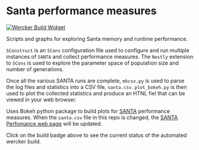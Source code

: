 # Santa performance measures

[Wercker Application]: https://app.wercker.com/project/bykey/cc49c35fea162f30d47d1b27e10e47fb
[Wercker Build Widget]: https://app.wercker.com/status/cc49c35fea162f30d47d1b27e10e47fb/s/master "wercker status"
[SANTA Repo]: http://github.com/santa-dev/santa
[SANTA page]: http://cswarth.github.io/santa-perf/index.html

[![Wercker Build Widget]][Wercker Application]

 Scripts and graphs for exploring Santa memory and runtime performance.

`SConstruct` is an `SCons` configuration file used to configure and run multiple instances of `SANTA` and collect performance measures.
The `Nestly` extension to `SCons` is used to explore the parameter space of population size and number of generations.

Once all the various SANTA runs are complete, `mkcsv.py` is used to parse the log files and statistics into a CSV file, `santa.csv`.
`plot_bokeh.py` is then used to plot the collected statistics and produce an HTNL fiel that can be viewed in your web browser.

Uses Bokeh python package to build plots for [SANTA][SANTA Repo] performance measures.
When the `santa.csv` file in this repo is changed, the [SANTA Perfomance web page][SANTA page] 
will be updated.

Click on the build badge above to see the current status of the automated wercker build.


